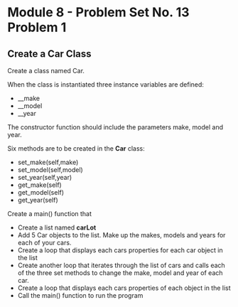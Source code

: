 # Module 8 - Problem Set No. 13 Problem 1

## Create a Car Class

Create a class named Car.

When the class is instantiated three instance variables are defined:

- __make
- __model
- __year

The constructor function should include the parameters make, model and year.

Six methods are to be created in the **Car** class:

- set_make(self,make)
- set_model(self,model)
- set_year(self,year)
- get_make(self)
- get_model(self)
- get_year(self)

Create a main() function that

- Create a list named **carLot**
- Add 5 Car objects to the list. Make up the makes, models and years for each of your cars.
- Create a loop that displays each cars properties for each car object in the list
- Create another loop that iterates through the list of cars and calls each of the three set methods to change the make, model and year of each car.
- Create a loop that displays each cars properties of each object in the list
- Call the main() function to run the program